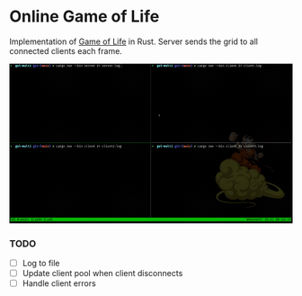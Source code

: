 # Online Game of Life

Implementation of [Game of Life]() in Rust. Server sends the grid to all connected clients each frame.

![Four terminal panes synchronized](assets/demo.gif)

### TODO

- [ ] Log to file
- [ ] Update client pool when client disconnects
- [ ] Handle client errors
